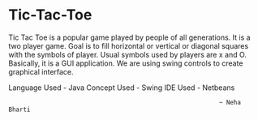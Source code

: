 # Tic-Tac-Toe


Tic Tac Toe is a popular game played by people of all generations. It is a two player game. Goal is to fill horizontal or vertical or diagonal squares with the symbols of player. Usual symbols used by players are x and O. Basically, it is a GUI application. We are using swing controls to create graphical interface. 

Language Used - Java
Concept Used - Swing
IDE Used - Netbeans


                                                              ~ Neha Bharti


